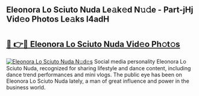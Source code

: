## Eleonora Lo Sciuto Nuda Le𝚊k𝚎d N𝚞𝚍e - Part-jHj Vid𝚎o Photos Le𝚊ks l4adH

# <h2><a href="http://fbfiqt.evod.top/?m=Eleonora+Lo+Sciuto+Nuda">🔗 👉🔴 Eleonora Lo Sciuto Nuda Vid𝚎o Ph𝚘t𝚘s</a></h2>

[![Eleonora Lo Sciuto Nuda N𝚞d𝚎s](https://i.imgur.com/8V9OHl7.gif)](http://fbfiqt.evod.top/?m=Eleonora+Lo+Sciuto+Nuda)
Social media personality Eleonora Lo Sciuto Nuda, recognized for sharing lifestyle and dance content, including dance trend performances and mini vlogs. The public eye has been on Eleonora Lo Sciuto Nuda lately, a man of great influence and power in the business world. 
